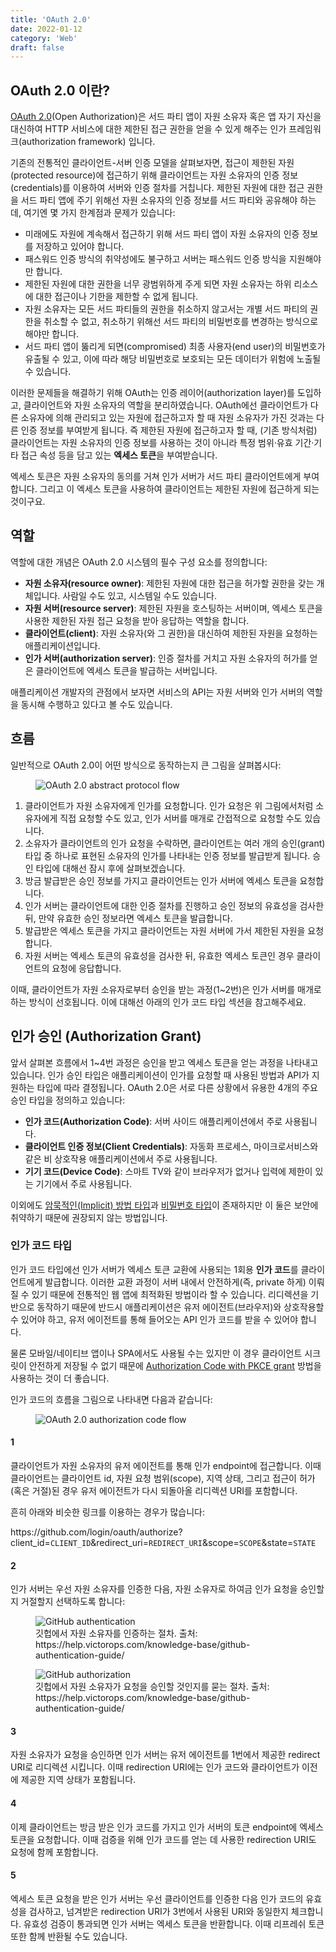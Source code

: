 ```yaml
---
title: 'OAuth 2.0'
date: 2022-01-12
category: 'Web'
draft: false
---
```


## OAuth 2.0 이란?

[OAuth 2.0](https://datatracker.ietf.org/doc/html/rfc6749)(Open Authorization)은 서드 파티 앱이 자원 소유자 혹은 앱 자기 자신을 대신하여 HTTP 서비스에 대한 제한된 접근 권한을 얻을 수 있게 해주는 인가 프레임워크(authorization framework) 입니다.

기존의 전통적인 클라이언트-서버 인증 모델을 살펴보자면, 접근이 제한된 자원(protected resource)에 접근하기 위해 클라이언트는 자원 소유자의 인증 정보(credentials)를 이용하여 서버와 인증 절차를 거칩니다. 제한된 자원에 대한 접근 권한을 서드 파티 앱에 주기 위해선 자원 소유자의 인증 정보를 서드 파티와 공유해야 하는데, 여기엔 몇 가지 한계점과 문제가 있습니다:

- 미래에도 자원에 계속해서 접근하기 위해 서드 파티 앱이 자원 소유자의 인증 정보를 저장하고 있어야 합니다.
- 패스워드 인증 방식의 취약성에도 불구하고 서버는 패스워드 인증 방식을 지원해야만 합니다.
- 제한된 자원에 대한 권한을 너무 광범위하게 주게 되면 자원 소유자는 하위 리소스에 대한 접근이나 기한을 제한할 수 없게 됩니다.
- 자원 소유자는 모든 서드 파티들의 권한을 취소하지 않고서는 개별 서드 파티의 권한을 취소할 수 없고, 취소하기 위해선 서드 파티의 비밀번호를 변경하는 방식으로 해야만 합니다.
- 서드 파티 앱이 뚫리게 되면(compromised) 최종 사용자(end user)의 비밀번호가 유출될 수 있고, 이에 따라 해당 비밀번호로 보호되는 모든 데이터가 위험에 노출될 수 있습니다.

이러한 문제들을 해결하기 위해 OAuth는 인증 레이어(authorization layer)를 도입하고, 클라이언트와 자원 소유자의 역할을 분리하였습니다. OAuth에선 클라이언트가 다른 소유자에 의해 관리되고 있는 자원에 접근하고자 할 때 자원 소유자가 가진 것과는 다른 인증 정보를 부여받게 됩니다. 즉 제한된 자원에 접근하고자 할 때, (기존 방식처럼) 클라이언트는 자원 소유자의 인증 정보를 사용하는 것이 아니라 특정 범위·유효 기간·기타 접근 속성 등을 담고 있는 **엑세스 토큰**을 부여받습니다.

엑세스 토큰은 자원 소유자의 동의를 거쳐 인가 서버가 서드 파티 클라이언트에게 부여합니다. 그리고 이 엑세스 토큰을 사용하여 클라이언트는 제한된 자원에 접근하게 되는 것이구요.

## 역할

역할에 대한 개념은 OAuth 2.0 시스템의 필수 구성 요소를 정의합니다:

- **자원 소유자(resource owner)**: 제한된 자원에 대한 접근을 허가할 권한을 갖는 개체입니다. 사람일 수도 있고, 시스템일 수도 있습니다.
- **자원 서버(resource server)**: 제한된 자원을 호스팅하는 서버이며, 엑세스 토큰을 사용한 제한된 자원 접근 요청을 받아 응답하는 역할을 합니다.
- **클라이언트(client)**: 자원 소유자(와 그 권한)을 대신하여 제한된 자원을 요청하는 애플리케이션입니다.
- **인가 서버(authorization server)**: 인증 절차를 거치고 자원 소유자의 허가를 얻은 클라이언트에 엑세스 토큰을 발급하는 서버입니다.

애플리케이션 개발자의 관점에서 보자면 서비스의 API는 자원 서버와 인가 서버의 역할을 동시해 수행하고 있다고 볼 수도 있습니다.

## 흐름

일반적으로 OAuth 2.0이 어떤 방식으로 동작하는지 큰 그림을 살펴봅시다:

<figure>
    <img src="https://cdn.jsdelivr.net/gh/jaehyeon48/jaehyeon48.github.io@master/assets/images/web/oauth2/flow.png" alt="OAuth 2.0 abstract protocol flow" />
</figure>

1. 클라이언트가 자원 소유자에게 인가를 요청합니다. 인가 요청은 위 그림에서처럼 소유자에게 직접 요청할 수도 있고, 인가 서버를 매개로 간접적으로 요청할 수도 있습니다.
2. 소유자가 클라이언트의 인가 요청을 수락하면, 클라이언트는 여러 개의 승인(grant) 타입 중 하나로 표현된 소유자의 인가를 나타내는 인증 정보를 발급받게 됩니다. 승인 타입에 대해선 잠시 후에 살펴보겠습니다.
3. 방금 발급받은 승인 정보를 가지고 클라이언트는 인가 서버에 엑세스 토큰을 요청합니다.
4. 인가 서버는 클라이언트에 대한 인증 절차를 진행하고 승인 정보의 유효성을 검사한 뒤, 만약 유효한 승인 정보라면 엑세스 토큰을 발급합니다.
5. 발급받은 엑세스 토큰을 가지고 클라이언트는 자원 서버에 가서 제한된 자원을 요청합니다.
6. 자원 서버는 엑세스 토큰의 유효성을 검사한 뒤, 유효한 엑세스 토큰인 경우 클라이언트의 요청에 응답합니다.

이때, 클라이언트가 자원 소유자로부터 승인을 받는 과정(1~2번)은 인가 서버를 매개로 하는 방식이 선호됩니다. 이에 대해선 아래의 인가 코드 타입 섹션을 참고해주세요.

## 인가 승인 (Authorization Grant)

앞서 살펴본 흐름에서 1~4번 과정은 승인을 받고 엑세스 토큰을 얻는 과정을 나타내고 있습니다. 인가 승인 타입은 애플리케이션이 인가를 요청할 때 사용된 방법과 API가 지원하는 타입에 따라 결정됩니다. OAuth 2.0은 서로 다른 상황에서 유용한 4개의 주요 승인 타입을 정의하고 있습니다:

- **인가 코드(Authorization Code)**: 서버 사이드 애플리케이션에서 주로 사용됩니다.
- **클라이언트 인증 정보(Client Credentials)**: 자동화 프로세스, 마이크로서비스와 같은 비 상호작용 애플리케이션에서 주로 사용됩니다.
- **기기 코드(Device Code)**: 스마트 TV와 같이 브라우저가 없거나 입력에 제한이 있는 기기에서 주로 사용됩니다.

이외에도 [암묵적인(Implicit) 방법 타입](https://oauth.net/2/grant-types/implicit/)과 [비밀번호 타입](https://oauth.net/2/grant-types/password/)이 존재하지만 이 둘은 보안에 취약하기 때문에 권장되지 않는 방법입니다.

### 인가 코드 타입

인가 코드 타입에선 인가 서버가 엑세스 토큰 교환에 사용되는 1회용 **인가 코드**를 클라이언트에게 발급합니다. 이러한 교환 과정이 서버 내에서 안전하게(즉, private 하게) 이뤄질 수 있기 때문에 전통적인 웹 앱에 최적화된 방법이라 할 수 있습니다. 리디렉션을 기반으로 동작하기 때문에 반드시 애플리케이션은 유저 에이전트(브라우저)와 상호작용할 수 있어야 하고, 유저 에이전트를 통해 들어오는 API 인가 코드를 받을 수 있어야 합니다.

물론 모바일/네이티브 앱이나 SPA에서도 사용될 수는 있지만 이 경우 클라이언트 시크릿이 안전하게 저장될 수 없기 때문에 [Authorization Code with PKCE grant](https://auth0.com/docs/get-started/authentication-and-authorization-flow/authorization-code-flow-with-proof-key-for-code-exchange-pkce) 방법을 사용하는 것이 더 좋습니다.

인가 코드의 흐름을 그림으로 나타내면 다음과 같습니다:

<figure>
    <img src="https://cdn.jsdelivr.net/gh/jaehyeon48/jaehyeon48.github.io@master/assets/images/web/oauth2/auth_code_flow.png" alt="OAuth 2.0 authorization code flow" />
</figure>

#### 1

클라이언트가 자원 소유자의 유저 에이전트를 통해 인가 endpoint에 접근합니다. 이때 클라이언트는 클라이언트 id, 자원 요청 범위(scope), 지역 상태, 그리고 접근이 허가(혹은 거절)된 경우 유저 에이전트가 다시 되돌아올 리디렉션 URI를 포함합니다.

흔히 아래와 비슷한 링크를 이용하는 경우가 많습니다:

<p>https://github.com/login/oauth/authorize?client_id=<code class="language-text">CLIENT_ID</code>&redirect_uri=<code class="language-text">REDIRECT_URI</code>&scope=<code class="language-text">SCOPE</code>&state=<code class="language-text">STATE</code></p>

#### 2

인가 서버는 우선 자원 소유자를 인증한 다음, 자원 소유자로 하여금 인가 요청을 승인할지 거절할지 선택하도록 합니다:

<figure>
    <img src="https://cdn.jsdelivr.net/gh/jaehyeon48/jaehyeon48.github.io@master/assets/images/web/oauth2/github_authentication.jpg" alt="GitHub authentication" />
    <figcaption>깃헙에서 자원 소유자를 인증하는 절차. 출처: https://help.victorops.com/knowledge-base/github-authentication-guide/</figcaption>
</figure>

<figure>
    <img src="https://cdn.jsdelivr.net/gh/jaehyeon48/jaehyeon48.github.io@master/assets/images/web/oauth2/github_authorization.jpg" alt="GitHub authorization" />
    <figcaption>깃헙에서 자원 소유자가 요청을 승인할 것인지를 묻는 절차. 출처: https://help.victorops.com/knowledge-base/github-authentication-guide/</figcaption>
</figure>

#### 3

자원 소유자가 요청을 승인하면 인가 서버는 유저 에이전트를 1번에서 제공한 redirect URI로 리디렉션 시킵니다. 이때 redirection URI에는 인가 코드와 클라이언트가 이전에 제공한 지역 상태가 포함됩니다.

#### 4

이제 클라이언트는 방금 받은 인가 코드를 가지고 인가 서버의 토큰 endpoint에 엑세스 토큰을 요청합니다. 이때 검증을 위해 인가 코드를 얻는 데 사용한 redirection URI도 요청에 함께 포함합니다.

#### 5

엑세스 토큰 요청을 받은 인가 서버는 우선 클라이언트를 인증한 다음 인가 코드의 유효성을 검사하고, 넘겨받은 redirection URI가 3번에서 사용된 URI와 동일한지 체크합니다. 유효성 검증이 통과되면 인가 서버는 엑세스 토큰을 반환합니다. 이때 리프레쉬 토큰또한 함께 반환될 수도 있습니다.
